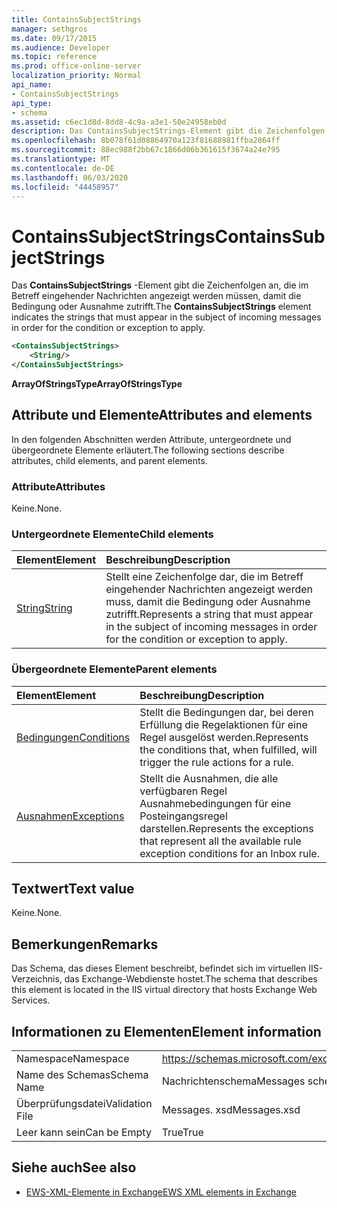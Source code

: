 ```yaml
---
title: ContainsSubjectStrings
manager: sethgros
ms.date: 09/17/2015
ms.audience: Developer
ms.topic: reference
ms.prod: office-online-server
localization_priority: Normal
api_name:
- ContainsSubjectStrings
api_type:
- schema
ms.assetid: c6ec1d8d-8dd8-4c9a-a3e1-50e24958eb0d
description: Das ContainsSubjectStrings-Element gibt die Zeichenfolgen an, die im Betreff eingehender Nachrichten angezeigt werden müssen, damit die Bedingung oder Ausnahme zutrifft.
ms.openlocfilehash: 8b078f61d08864970a123f81688981ffba2864ff
ms.sourcegitcommit: 88ec988f2bb67c1866d06b361615f3674a24e795
ms.translationtype: MT
ms.contentlocale: de-DE
ms.lasthandoff: 06/03/2020
ms.locfileid: "44458957"
---
```

# <a name="containssubjectstrings"></a><span data-ttu-id="ed6f3-103">ContainsSubjectStrings</span><span class="sxs-lookup"><span data-stu-id="ed6f3-103">ContainsSubjectStrings</span></span>

<span data-ttu-id="ed6f3-104">Das **ContainsSubjectStrings** -Element gibt die Zeichenfolgen an, die im Betreff eingehender Nachrichten angezeigt werden müssen, damit die Bedingung oder Ausnahme zutrifft.</span><span class="sxs-lookup"><span data-stu-id="ed6f3-104">The **ContainsSubjectStrings** element indicates the strings that must appear in the subject of incoming messages in order for the condition or exception to apply.</span></span> 
  
```XML
<ContainsSubjectStrings>
    <String/>
</ContainsSubjectStrings>
```

 <span data-ttu-id="ed6f3-105">**ArrayOfStringsType**</span><span class="sxs-lookup"><span data-stu-id="ed6f3-105">**ArrayOfStringsType**</span></span>
## <a name="attributes-and-elements"></a><span data-ttu-id="ed6f3-106">Attribute und Elemente</span><span class="sxs-lookup"><span data-stu-id="ed6f3-106">Attributes and elements</span></span>

<span data-ttu-id="ed6f3-107">In den folgenden Abschnitten werden Attribute, untergeordnete und übergeordnete Elemente erläutert.</span><span class="sxs-lookup"><span data-stu-id="ed6f3-107">The following sections describe attributes, child elements, and parent elements.</span></span>
  
### <a name="attributes"></a><span data-ttu-id="ed6f3-108">Attribute</span><span class="sxs-lookup"><span data-stu-id="ed6f3-108">Attributes</span></span>

<span data-ttu-id="ed6f3-109">Keine.</span><span class="sxs-lookup"><span data-stu-id="ed6f3-109">None.</span></span>
  
### <a name="child-elements"></a><span data-ttu-id="ed6f3-110">Untergeordnete Elemente</span><span class="sxs-lookup"><span data-stu-id="ed6f3-110">Child elements</span></span>

|<span data-ttu-id="ed6f3-111">**Element**</span><span class="sxs-lookup"><span data-stu-id="ed6f3-111">**Element**</span></span>|<span data-ttu-id="ed6f3-112">**Beschreibung**</span><span class="sxs-lookup"><span data-stu-id="ed6f3-112">**Description**</span></span>|
|:-----|:-----|
|[<span data-ttu-id="ed6f3-113">String</span><span class="sxs-lookup"><span data-stu-id="ed6f3-113">String</span></span>](string.md) <br/> |<span data-ttu-id="ed6f3-114">Stellt eine Zeichenfolge dar, die im Betreff eingehender Nachrichten angezeigt werden muss, damit die Bedingung oder Ausnahme zutrifft.</span><span class="sxs-lookup"><span data-stu-id="ed6f3-114">Represents a string that must appear in the subject of incoming messages in order for the condition or exception to apply.</span></span>  <br/> |
   
### <a name="parent-elements"></a><span data-ttu-id="ed6f3-115">Übergeordnete Elemente</span><span class="sxs-lookup"><span data-stu-id="ed6f3-115">Parent elements</span></span>

|<span data-ttu-id="ed6f3-116">**Element**</span><span class="sxs-lookup"><span data-stu-id="ed6f3-116">**Element**</span></span>|<span data-ttu-id="ed6f3-117">**Beschreibung**</span><span class="sxs-lookup"><span data-stu-id="ed6f3-117">**Description**</span></span>|
|:-----|:-----|
|[<span data-ttu-id="ed6f3-118">Bedingungen</span><span class="sxs-lookup"><span data-stu-id="ed6f3-118">Conditions</span></span>](conditions.md) <br/> |<span data-ttu-id="ed6f3-119">Stellt die Bedingungen dar, bei deren Erfüllung die Regelaktionen für eine Regel ausgelöst werden.</span><span class="sxs-lookup"><span data-stu-id="ed6f3-119">Represents the conditions that, when fulfilled, will trigger the rule actions for a rule.</span></span>  <br/> |
|[<span data-ttu-id="ed6f3-120">Ausnahmen</span><span class="sxs-lookup"><span data-stu-id="ed6f3-120">Exceptions</span></span>](exceptions.md) <br/> |<span data-ttu-id="ed6f3-121">Stellt die Ausnahmen, die alle verfügbaren Regel Ausnahmebedingungen für eine Posteingangsregel darstellen.</span><span class="sxs-lookup"><span data-stu-id="ed6f3-121">Represents the exceptions that represent all the available rule exception conditions for an Inbox rule.</span></span>  <br/> |
   
## <a name="text-value"></a><span data-ttu-id="ed6f3-122">Textwert</span><span class="sxs-lookup"><span data-stu-id="ed6f3-122">Text value</span></span>

<span data-ttu-id="ed6f3-123">Keine.</span><span class="sxs-lookup"><span data-stu-id="ed6f3-123">None.</span></span>
  
## <a name="remarks"></a><span data-ttu-id="ed6f3-124">Bemerkungen</span><span class="sxs-lookup"><span data-stu-id="ed6f3-124">Remarks</span></span>

<span data-ttu-id="ed6f3-125">Das Schema, das dieses Element beschreibt, befindet sich im virtuellen IIS-Verzeichnis, das Exchange-Webdienste hostet.</span><span class="sxs-lookup"><span data-stu-id="ed6f3-125">The schema that describes this element is located in the IIS virtual directory that hosts Exchange Web Services.</span></span>
  
## <a name="element-information"></a><span data-ttu-id="ed6f3-126">Informationen zu Elementen</span><span class="sxs-lookup"><span data-stu-id="ed6f3-126">Element information</span></span>

|||
|:-----|:-----|
|<span data-ttu-id="ed6f3-127">Namespace</span><span class="sxs-lookup"><span data-stu-id="ed6f3-127">Namespace</span></span>  <br/> |https://schemas.microsoft.com/exchange/services/2006/messages  <br/> |
|<span data-ttu-id="ed6f3-128">Name des Schemas</span><span class="sxs-lookup"><span data-stu-id="ed6f3-128">Schema Name</span></span>  <br/> |<span data-ttu-id="ed6f3-129">Nachrichtenschema</span><span class="sxs-lookup"><span data-stu-id="ed6f3-129">Messages schema</span></span>  <br/> |
|<span data-ttu-id="ed6f3-130">Überprüfungsdatei</span><span class="sxs-lookup"><span data-stu-id="ed6f3-130">Validation File</span></span>  <br/> |<span data-ttu-id="ed6f3-131">Messages. xsd</span><span class="sxs-lookup"><span data-stu-id="ed6f3-131">Messages.xsd</span></span>  <br/> |
|<span data-ttu-id="ed6f3-132">Leer kann sein</span><span class="sxs-lookup"><span data-stu-id="ed6f3-132">Can be Empty</span></span>  <br/> |<span data-ttu-id="ed6f3-133">True</span><span class="sxs-lookup"><span data-stu-id="ed6f3-133">True</span></span>  <br/> |
   
## <a name="see-also"></a><span data-ttu-id="ed6f3-134">Siehe auch</span><span class="sxs-lookup"><span data-stu-id="ed6f3-134">See also</span></span>



- [<span data-ttu-id="ed6f3-135">EWS-XML-Elemente in Exchange</span><span class="sxs-lookup"><span data-stu-id="ed6f3-135">EWS XML elements in Exchange</span></span>](ews-xml-elements-in-exchange.md)

